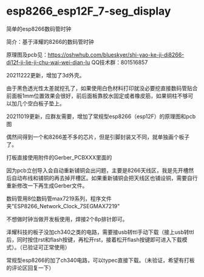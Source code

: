 # esp8266_esp12F_7-seg_display

简单的esp8266数码管时钟

简介：基于泽耀的8266的数码管时钟

原理图及pcb见：https://oshwhub.com/blueskyer/shi-yao-ke-ji-di8266-di12f-ji-lie-ji-chu-wai-wei-dian-lu
 QQ技术群：801516857


20211222更新，增加了3d外壳。

由于黑色透光性太差就挖孔了，如果使用白色材料打印就没必要挖直接数码管贴合前面板1mm位置效果会很好，前后面板靠胶水固定或者橡皮筋，如果铜柱不够可以加几个空白板子垫上。

 

20211019更新，应群友需要，增加了常规型esp8266（esp12F）的原理图和pcb图

 

偶然间得到一个和8266差不多的芯片，但是引脚封装又不同，就单独画个板子了。

 

打板直接使用附件的Gerber_PCBXXX里面的

 

因为pcb立创导入会自动重新铺铜会出问题，主要是8266天线区，我是先开槽然后自动布线和铺铜的再去掉开槽区。如果重新铺铜会把天线区也铺设铜，需要自行重新修改一下再生成Gerber文件。

 

数码管用8位数码管max7219系列，程序文件夹"ESP8266_Network_Clock_7SEGMAX7219"

 

不想做时钟当做开发板使用，焊接2个8p排针即可。

 

泽耀科技的板子没加ch340之类的电路，需要接usb转ttl手动下载（接上usb转ttl后，同时按住rst和flash按键，再松开rst，接着松开flash按键即可进入下载模式）。（已验证可正常使用）

 

常规型esp8266的加了ch340电路，可以typec直接下载。（未验证，希望有打板的评论区回复一下）

 
